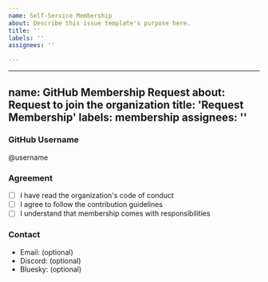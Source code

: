 ```yaml
---
name: Self-Service Membership
about: Describe this issue template's purpose here.
title: ''
labels: ''
assignees: ''

---
```


---
name: GitHub Membership Request
about: Request to join the organization
title: 'Request Membership'
labels: membership
assignees: ''
---

### GitHub Username
<!-- Please provide your GitHub username -->
@username

### Agreement
- [ ] I have read the organization's code of conduct
- [ ] I agree to follow the contribution guidelines
- [ ] I understand that membership comes with responsibilities

### Contact
<!-- How can we reach you (optional) -->
- Email: (optional)
- Discord: (optional)
- Bluesky: (optional)

